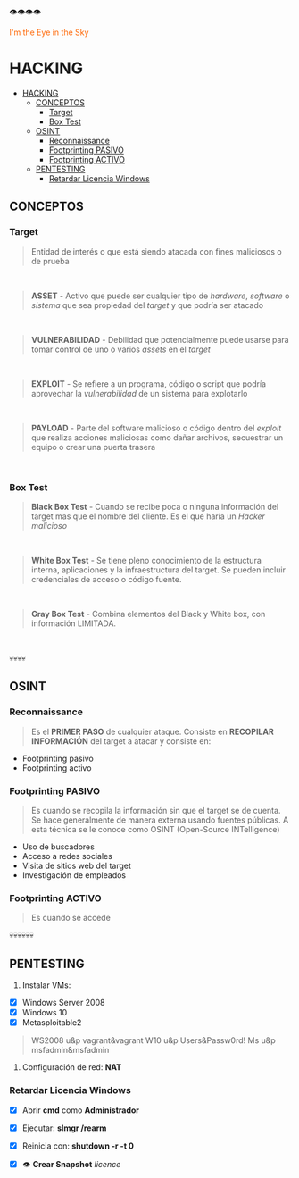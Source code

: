 ​​​​​👁️​​​​​​👁️​​​​​​👁️​​​​​​👁️​
<div style="color:#FF6500">I'm the Eye in the Sky</div>

# HACKING


- [HACKING](#hacking)
  - [CONCEPTOS](#conceptos)
    - [Target](#target)
    - [Box Test](#box-test)
  - [OSINT​](#osint)
    - [Reconnaissance](#reconnaissance)
    - [Footprinting PASIVO](#footprinting-pasivo)
    - [Footprinting ACTIVO](#footprinting-activo)
  - [PENTESTING](#pentesting)
    - [Retardar Licencia Windows](#retardar-licencia-windows)

## CONCEPTOS

### Target

> Entidad de interés o que está siendo atacada con fines maliciosos o de prueba
<br/>

> **ASSET** - Activo que puede ser cualquier tipo de *hardware*, *software*
> o *sistema* que sea propiedad del *target* y que podría ser atacado
<br/>

> **VULNERABILIDAD** - Debilidad que potencialmente puede usarse para tomar control
> de uno o varios *assets* en el *target*
<br/>

> **EXPLOIT** - Se refiere a un programa, código o script que podría aprovechar
> la *vulnerabilidad* de un sistema para explotarlo
<br/>

> **PAYLOAD** - Parte del software malicioso o código dentro del *exploit* que realiza
> acciones maliciosas como dañar archivos, secuestrar un equipo o crear una puerta trasera
<br/>


### Box Test

> **Black Box Test** - Cuando se recibe poca o ninguna información del target mas que el
> nombre del cliente. Es el que haría un *Hacker malicioso*
<br/>

> **White Box Test** - Se tiene pleno conocimiento de la estructura interna, aplicaciones
> y la infraestructura del target. Se pueden incluir credenciales de acceso o código fuente.
<br/>

> **Gray Box Test** - Combina elementos del Black y White box, con información LIMITADA.
<br/>


💀💀💀💀
## OSINT​

### Reconnaissance

> Es el **PRIMER PASO** de cualquier ataque.
> Consiste en **RECOPILAR INFORMACIÓN** del target a atacar y consiste en:

* Footprinting pasivo
* Footprinting activo


### Footprinting PASIVO

> Es cuando se recopila la información sin que el target se de cuenta.
> Se hace generalmente de manera externa usando fuentes públicas.
> A esta técnica se le conoce como OSINT (Open-Source INTelligence)

* Uso de buscadores
* Acceso a redes sociales
* Visita de sitios web del target
* Investigación de empleados


### Footprinting ACTIVO

> Es cuando se accede 


💀💀💀💀💀💀
## PENTESTING

1. Instalar VMs:

- [x] Windows Server 2008
- [x] Windows 10
- [x] Metasploitable2

> WS2008 u&p vagrant&vagrant
> W10 u&p Users&Passw0rd!
> Ms u&p msfadmin&msfadmin

1. Configuración de red: **NAT**

### Retardar Licencia Windows

- [x] Abrir **cmd** como **Administrador**
- [x] Ejecutar: **slmgr /rearm**
- [x] Reinicia con: **shutdown -r -t 0** 
- [x] 👁️​ **Crear Snapshot** *licence*










